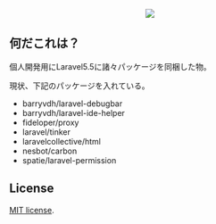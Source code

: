 <p align="center"><img src="https://laravel.com/assets/img/components/logo-laravel.svg"></p>

## 何だこれは？

個人開発用にLaravel5.5に諸々パッケージを同梱した物。

現状、下記のパッケージを入れている。

- barryvdh/laravel-debugbar
- barryvdh/laravel-ide-helper
- fideloper/proxy
- laravel/tinker
- laravelcollective/html
- nesbot/carbon
- spatie/laravel-permission

## License

[MIT license](https://opensource.org/licenses/MIT).
